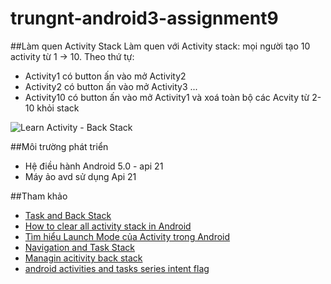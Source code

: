 # trungnt-android3-assignment9

##Làm quen Activity Stack
Làm quen với Activity stack: mọi người tạo 10 activity từ 1 -> 10. 
Theo thứ tự:
- Activity1 có button ấn vào mở Activity2
- Activity2 có button ấn vào mở Activity3
...
- Activity10 có button ấn vào mở Activity1 và xoá toàn bộ các Acvity từ 2-10 khỏi stack

![Learn Activity - Back Stack](http://i477.photobucket.com/albums/rr132/trungepu/Fragment%20back-stack_zps2ri1eeab.jpg)

##Môi trường phát triển
+ Hệ điều hành Android 5.0 - api 21
+ Máy ảo avd sử dụng Api 21


##Tham khảo
+ [Task and Back Stack](http://developer.android.com/guide/components/tasks-and-back-stack.html)
+ [How to clear all activity stack in Android](http://tips.androidhive.info/2013/10/how-to-clear-all-activity-stack-in-android/)
+ [Tìm hiểu Launch Mode của Activity trong Android](https://inthecheesefactory.com/blog/understand-android-activity-launchmode/en)
+ [Navigation and Task Stack](https://guides.codepath.com/android/Navigation-and-Task-Stacks)
+ [Managin acitivity back stack](http://www.slideshare.net/rajdeep/managing-activity-backstack)
+ [android activities and tasks series intent flag](https://blog.akquinet.de/2010/04/15/android-activites-and-tasks-series-intent-flags/)

